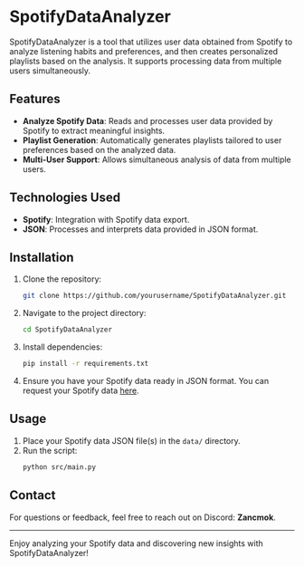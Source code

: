 # SpotifyDataAnalyzer

SpotifyDataAnalyzer is a tool that utilizes user data obtained from Spotify to analyze listening habits and preferences, and then creates personalized playlists based on the analysis. It supports processing data from multiple users simultaneously.

## Features

- **Analyze Spotify Data**: Reads and processes user data provided by Spotify to extract meaningful insights.
- **Playlist Generation**: Automatically generates playlists tailored to user preferences based on the analyzed data.
- **Multi-User Support**: Allows simultaneous analysis of data from multiple users.

## Technologies Used

- **Spotify**: Integration with Spotify data export.
- **JSON**: Processes and interprets data provided in JSON format.

## Installation

1. Clone the repository:
   ```bash
   git clone https://github.com/yourusername/SpotifyDataAnalyzer.git
   ```
2. Navigate to the project directory:
   ```bash
   cd SpotifyDataAnalyzer
   ```
3. Install dependencies:
   ```bash
   pip install -r requirements.txt
   ```
4. Ensure you have your Spotify data ready in JSON format. You can request your Spotify data [here](https://www.spotify.com/account/privacy/).

## Usage

1. Place your Spotify data JSON file(s) in the `data/` directory.
2. Run the script:
   ```bash
   python src/main.py
   ```

## Contact

For questions or feedback, feel free to reach out on Discord: **Zancmok**.

---

Enjoy analyzing your Spotify data and discovering new insights with SpotifyDataAnalyzer!

